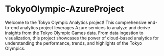 # TokyoOlympic-AzureProject

Welcome to the Tokyo Olympic Analytics project! This comprehensive end-to-end analytics project leverages Azure services to analyze and derive insights from the Tokyo Olympic Games data. From data ingestion to visualization, this project showcases the power of cloud-based analytics for understanding the performance, trends, and highlights of the Tokyo Olympics.
